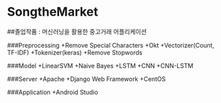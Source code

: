 # SongtheMarket

##졸업작품 : 머신러닝을 활용한 중고거래 어플리케이션


###Preprocessing
 +Remove Special Characters
 +Okt
 +Vectorizer(Count, TF-IDF)
 +Tokenizer(keras)
 +Remove Stopwords

###Model
 +LinearSVM
 +Naive Bayes
 +LSTM
 +CNN
 +CNN-LSTM

###Server
 +Apache
 +Django Web Framework
 +CentOS

###Application
 +Android Studio
